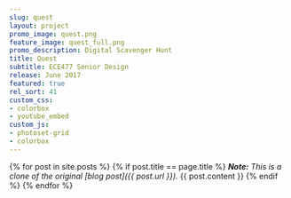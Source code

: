 ```yaml
---
slug: quest
layout: project
promo_image: quest.png
feature_image: quest_full.png
promo_description: Digital Scavenger Hunt
title: Quest
subtitle: ECE477 Senior Design
release: June 2017
featured: true
rel_sort: 41
custom_css:
- colorbox
- youtube_embed
custom_js:
- photoset-grid
- colorbox
---
```


{% for post in site.posts %}
{% if post.title == page.title %}
  *<strong>Note:</strong> This is a clone of the original [blog post]({{ post.url }}).*
  {{ post.content }}
{% endif %}
{% endfor %}

